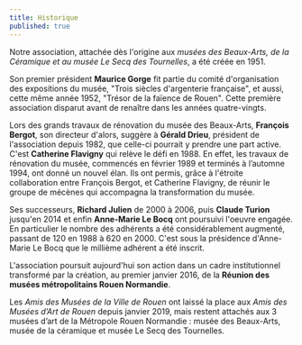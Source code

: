 ```yaml
---
title: Historique
published: true
---
```


Notre association, attachée dès l'origine aux _musées des Beaux-Arts, de la Céramique et au musée Le Secq des Tournelles_, a été créée en 1951.

Son premier président **Maurice Gorge** fit partie du comité d'organisation des expositions du musée, "Trois siècles d'argenterie française", et aussi, cette même année 1952, "Trésor de la faïence de Rouen". Cette première association disparut avant de renaître dans les années quatre-vingts.

Lors des grands travaux de rénovation du musée des Beaux-Arts, **François Bergot**, son directeur d'alors, suggère à **Gérald Drieu**, président de l'association depuis 1982, que celle-ci pourrait y prendre une part active. C'est **Catherine Flavigny** qui relève le défi en 1988. En effet, les travaux de rénovation du musée, commencés en février 1989 et terminés à l’automne 1994, ont donné un nouvel élan. Ils ont permis, grâce à l'étroite collaboration entre François Bergot, et Catherine Flavigny, de réunir le groupe de mécènes qui accompagna la transformation du musée.

Ses successeurs, **Richard Julien** de 2000 à 2006, puis **Claude Turion** jusqu'en 2014 et enfin **Anne-Marie Le Bocq** ont poursuivi l'oeuvre engagée. En particulier le nombre des adhérents a été considérablement augmenté, passant de 120 en 1988 à 620 en 2000. C'est sous la présidence d'Anne-Marie Le Bocq que le millième adhérent a été inscrit.

L'association poursuit aujourd'hui son action dans un cadre institutionnel transformé par la création, au premier janvier 2016,  de la **Réunion des musées  métropolitains Rouen Normandie**.

Les _Amis des Musées de la Ville de Rouen_ ont laissé la place aux _Amis des Musées d’Art de Rouen_ depuis janvier 2019, mais restent attachés aux 3 musées d’art de la Métropole Rouen Normandie : musée des Beaux-Arts, musée de la céramique et musée Le Secq des Tournelles.